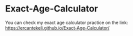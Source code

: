 # Exact-Age-Calculator
You can check my exact age calculator practice on the link: https://ercantekeli.github.io/Exact-Age-Calculator/
